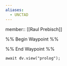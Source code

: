 ```yaml
---
aliases:
  - UNCTAD
---
```

member:: [[Raul Prebisch]]

%% Begin Waypoint %%


%% End Waypoint %%

```dataviewjs
await dv.view("prolog");
```